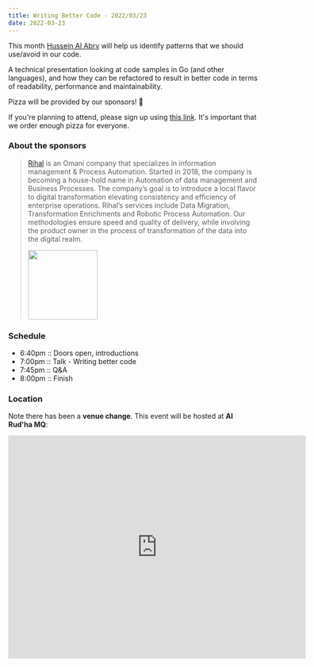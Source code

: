 ```yaml
---
title: Writing Better Code - 2022/03/23
date: 2022-03-23
---
```


This month [Hussein Al Abry](https://zidhuss.tech) will help us identify patterns that we should use/avoid in our code.

A technical presentation looking at code samples in Go (and other languages), and how they can be refactored to result in better code in terms of readability, performance and maintainability.

Pizza will be provided by our sponsors! 🍕

If you're planning to attend, please sign up using [this link](https://tally.so/r/w4bjdm). It's important that we order enough pizza for everyone.

### About the sponsors

> [Rihal](https://rihal.om) is an Omani company that specializes in information management & Process Automation. Started in 2018, the company is becoming a house-hold name in Automation of data management and Business Processes. The company’s goal is to introduce a local flavor to digital transformation elevating consistency and efficiency of enterprise operations. Rihal’s services include Data Migration, Transformation Enrichments and Robotic Process Automation. Our methodologies ensure speed and quality of delivery, while involving the product owner in the process of transformation of the data into the digital realm.
>
> <img style="width: 140px;" src="/images/sponsors/rihal.svg" />

### Schedule

- 6:40pm :: Doors open, introductions
- 7:00pm :: Talk - Writing better code
- 7:45pm :: Q&A
- 8:00pm :: Finish

### Location

Note there has been a **venue change**.
This event will be hosted at **Al Rud'ha MQ**:

<iframe src="https://www.google.com/maps/embed?pb=!1m14!1m8!1m3!1d14625.339956597429!2d58.4519013!3d23.5923161!3m2!1i1024!2i768!4f13.1!3m3!1m2!1s0x0%3A0x48fc3e1f2086c297!2sAl%20Rud&#39;ha%20MQ!5e0!3m2!1sen!2som!4v1647788219219!5m2!1sen!2som" width="600" height="450" style="border:0;" allowfullscreen="" loading="lazy"></iframe>
